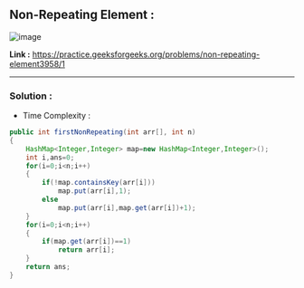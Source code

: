 ## Non-Repeating Element :

![image](https://user-images.githubusercontent.com/23376002/180265463-8ddabb78-4b66-42f3-8618-73adafb8ce27.png)


**Link :** https://practice.geeksforgeeks.org/problems/non-repeating-element3958/1


------------------------------------------------------------------------------------------------------------------------------------------------------


### Solution :

- Time Complexity :


```java
public int firstNonRepeating(int arr[], int n) 
{ 
    HashMap<Integer,Integer> map=new HashMap<Integer,Integer>();
    int i,ans=0;
    for(i=0;i<n;i++)
    {
        if(!map.containsKey(arr[i]))
            map.put(arr[i],1);
        else
            map.put(arr[i],map.get(arr[i])+1);
    }
    for(i=0;i<n;i++)
    {
        if(map.get(arr[i])==1)
            return arr[i];
    }
    return ans;
}  

```



